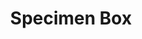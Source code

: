 ---
title:  "Specimen Box"
description: "You might not personally be in the business of identity theft, spam delivery, or distributed hacking, but there’s a decent chance that your computer is. “Botnets” are criminal networks of computers that, unbeknownst to their owners, are being put to use for any number of nefarious purposes. Across the globe, millions of PCs have been infected with software that conscripts them into one of these networks, silently transforming these machines into accomplices in illegal activities and putting their users’ information at risk.<br><br>Microsoft’s Digital Crimes Unit has been tracking and neutralizing these threats for several years. In January 2014, DCU asked The Office for Creative Research to explore novel ways to visualize botnet activity. The result is Specimen Box, a prototype exploratory tool that allows DCU’s investigators to examine the unique profiles of various botnets, focusing on the geographic and time-based communication patterns of millions of infected machines.<br><br>Specimen Box enables investigators to study a botnet the way a naturalist might examine a specimen collected in the wild: What are its unique characteristics? How does it behave? How does it propagate itself? How is it adapting to a changing environment?"
category: specimen-box
year: 2014
for: "Microsoft Cybercrime Unit"
for-link: "https://news.microsoft.com/presskits/dcu/#sm.00000b7w8fnigif79rsp9bqb4m5p1"
with: "The OCR"
with-link: "https://ocr.nyc/"
press: <a target='_blank' href='https://www.wired.com/2014/12/sci-fi-worthy-interface-tracking-criminal-botnets/'>Wired</a>
index: 5
images: ['specimenBox_1-p.jpg', 'https://player.vimeo.com/video/100818042', 'https://player.vimeo.com/video/100818043']
tags: ['interactive', 'installation']
for: "[Microsoft Digital Crimes Unit](https://news.microsoft.com/presskits/dcu/)"
---